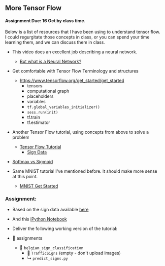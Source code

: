 ## More Tensor Flow
#### Assignment Due: 16 Oct by class time.

Below is a list of resources that I have been using to understand tensor flow. I could regurgitate those
concepts in class, or you can spend your time learning them, and we can discuss them in class.

- This video does an excellent job describing a neural network.
    - [But what *is* a Neural Network?](https://www.youtube.com/watch?v=aircAruvnKk&t=0s)

- Get comfortable with Tensor Flow Terminology and structures
  - https://www.tensorflow.org/get_started/get_started
      - tensors
      - computational graph
      - placeholders
      - variables
      - `tf.global_variables_initializer()`
      - `sess.run(init)`
      - tf.train
      - tf.estimator

- Another Tensor Flow tutorial, using concepts from above to solve a problem
  - [Tensor Flow Tutorial](https://www.datacamp.com/community/tutorials/tensorflow-tutorial)
      - [Sign Data](http://btsd.ethz.ch/shareddata/)

- [Softmax vs Sigmoid](http://dataaspirant.com/2017/03/07/difference-between-softmax-function-and-sigmoid-function/)

- Same MNIST tutorial I've mentioned before. It should make more sense at this point.
  - [MNIST Get Started](https://www.tensorflow.org/get_started/mnist/beginners)


### Assignment:

- Based on the sign data available [here](http://btsd.ethz.ch/shareddata/)
- And this [iPython Notebook](street_sign_predict.ipynb)

- Deliver the following working version of the tutorial:

- &#128193; assignments 
    - &#128193; `belgian_sign_classification`
        - &#128193; `TrafficSigns` (empty - don't upload images)
        - &#x21b3; `predict_signs.py`
